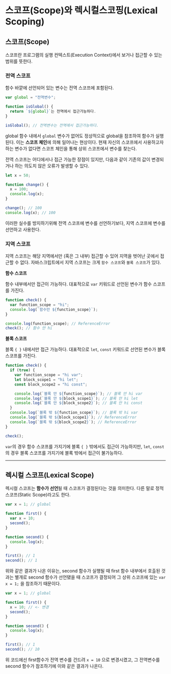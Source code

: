 # 스코프(Scope)와 렉시컬스코핑(Lexical Scoping)

## 스코프(Scope)

스코프란 프로그램의 실행 컨텍스트(Execution Context)에서 보거나 접근할 수 있는 범위를 뜻한다.

### 전역 스코프

함수 바깥에 선언되어 있는 변수는 전역 스코프에 포함된다.

```js
var global = "전역변수";

function isGlobal() {
  return `${global}`는 전역에서 접근가능하다.
}

isGlobal(); // 전역변수는 전역에서 접근가능하다.
```

global 함수 내에서 `global` 변수가 없어도 정상적으로 global을 참조하여 함수가 실행된다. 이는 **스코프 체인**에 의해 일어나는 현상이다. 현재 자신의 스코프에서 사용하고자 하는 변수가 없다면 스코프 체인을 통해 상위 스코프에서 변수를 찾는다.

전역 스코프는 어디에서나 접근 가능한 장점이 있지만, 다음과 같이 기존의 값이 변경되거나 하는 의도치 않은 오류가 발생할 수 있다.

```js
let x = 50;

function change() {
  x = 100;
  console.log(x);
}

change(); // 100
console.log(x); // 100
```

이러한 실수를 방지하기위해 전역 스코프에 변수를 선언하기보다, 지역 스코프에 변수를 선언하고 사용한다.

### 지역 스코프

지역 스코프는 해당 지역에서만 (혹은 그 내부) 접근할 수 있어 지역을 벗어난 곳에서 접근할 수 없다. 자바스크립트에서 지역 스코프는 크게 `함수 스코프`와 `블록 스코프`가 있다.

**함수 스코프**

함수 내부에서만 접근이 가능하다. 대표적으로 `var` 키워드로 선언된 변수가 함수 스코프를 가진다.

```js
function check() {
  var function_scope = "hi";
  console.log(`함수안 ${function_scope}`);
}

console.log(function_scope); // ReferenceError
check(); // 함수 안 hi
```

**블록 스코프**

블록 `{ }` 내에서만 접근 가능하다. 대표적으로 `let`, `const` 키워드로 선언된 변수가 블록 스코프를 가진다.

```js
function check() {
  if (true) {
    var function_scope = "hi var";
    let block_scope1 = "hi let";
    const block_scope2 = "hi const";

    console.log(`블록 안 ${function_scope}`); // 블록 안 hi var
    console.log(`블록 안 ${block_scope1}`); // 블록 안 hi let
    console.log(`블록 안 ${block_scope2}`); // 블록 안 hi const
  }
  console.log(`블록 밖 ${function_scope}`); // 블록 밖 hi var
  console.log(`블록 밖 ${block_scope1}`); // ReferenceError
  console.log(`블록 밖 ${block_scope2}`); // ReferenceError
}

check();
```

`var`의 경우 함수 스코프를 가지기에 블록 `{ }` 밖에서도 접근이 가능하지만, `let`, `const`의 경우 블록 스코프를 가지기에 블록 밖에서 접근이 불가능하다.

---

## 렉시컬 스코프(Lexical Scope)

렉시컬 스코프는 **함수가 선언**될 때 스코프가 결정된다는 것을 의미한다. 다른 말로 정적 스코프(Static Scope)라고도 한다.

```js
var x = 1; // global

function first() {
  var x = 10;
  second();
}

function second() {
  console.log(x);
}

first(); // 1
second(); // 1
```

위와 같은 결과가 나온 이유는, second 함수가 실행될 때 first 함수 내부에서 호출된 것과는 별개로 second 함수가 선언됐을 때 스코프가 결정되어 그 상위 스코프에 있는 `var x = 1;` 을 참조하기 때문이다.

```js
var x = 1; // global

function first() {
  x = 10; // <- 변경
  second();
}

function second() {
  console.log(x);
}

first(); // 1
second(); // 10
```

위 코드에선 first함수가 전역 변수를 건드려 `x = 10` 으로 변경시켰고, 그 전역변수를 second 함수가 참조하기에 이와 같은 결과가 나온다.
